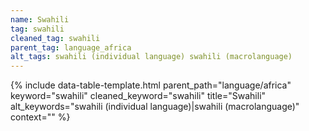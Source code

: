 ```yaml
---
name: Swahili
tag: swahili
cleaned_tag: swahili
parent_tag: language_africa
alt_tags: swahili (individual language) swahili (macrolanguage)
---
```


{% include data-table-template.html 
  parent_path="language/africa" 
  keyword="swahili" 
  cleaned_keyword="swahili" 
  title="Swahili"
  alt_keywords="swahili (individual language)|swahili (macrolanguage)"
  context=""
%}


